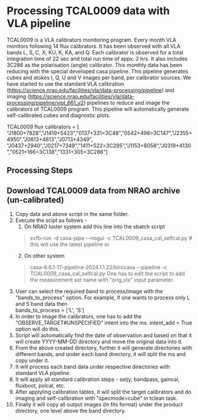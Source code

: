 # Processing TCAL0009 data with VLA pipeline

TCAL0009 is a VLA calibrators monitoring program. Every month VLA monitors following 14 flux calibrators. It has been observed with all VLA bands L, S, C, X, KU, K, KA, and Q.  Each calibrator is observed for a total integration time of 22 sec and total run time of appx. 2 hrs. It also includes 3C286 as the polarisation (angle) calibrator. This monthly data has been reducing with the special developed casa pipeline. This pipeline generates cubes and stokes I, Q, U and V images per band, per calibrator sources.  We have started to use the standard VLA calibration (https://science.nrao.edu/facilities/vla/data-processing/pipeline) and imaging (https://science.nrao.edu/facilities/vla/data-processing/pipeline/vipl_661_v2) pipelines to reduce and image the calibrators of TCAL0009 program. This pipeline will automatically generate self-calibrated cubes and diagnostic plots. 

TCAL0009 flux calibrators = [ "J1800+7828","J1419+5423","0137+331=3C48","0542+498=3C147","J2355+4950","J0813+4813","J0713+4349",  
                              "J0437+2940","J0217+7349","1411+522=3C295","J1153+8058","J0319+4130","0521+166=3C138","1331+305=3C286"]
## Processing Steps                              
                              
## Download TCAL0009 data from NRAO archive (un-calibrated)

1. Copy data and above script in the same folder. 
2. Execute the scipt as follows - 
   1. On NRAO luster system
   add this line into the sbatch script 
   > xvfb-run -d casa-pipe --nogui -c TCAL0009_casa_cal_selfcal.py # this will use the latest pipeline
   or 
   2. On other system
   > casa-6.6.1-17-pipeline-2024.1.1.22/bin/casa --pipeline -c TCAL0009_casa_cal_selfcal.py
   One has to edit the script to add the measurement set name with "orig_vis" input parameter.
3. User can select the required band to process/image with the "bands_to_process" option. For example, if one wants to process only L and S band data then  
   bands_to_process = ['L', 'S']  
4. In order to image the calibrators, one has to add the "OBSERVE_TARGET#UNSPECIFIED"  intent into the ms. intent_add = True option will do this.  
5. Script will automatically find the date of observation and based on that it will create YYYY-MM-DD directory and move the original data into it.   
6. From the above created directory, further it will generate directories with different bands, and under each band directory, it will split the ms and copy under it.  
7. It will process each band data under respective directories with standard VLA pipeline.  
8. It will apply all standard calibration steps - setjy, bandpass, gaincal, fluxboot, polcal, etc.  
9. After applyling calibration tables, it will split the target calibrators and do imaging and self-calibration with "specmode=cube" in tclean task.   
10. Finally it will copy all output images (in fits format) under the product directory, one level above the band directory.  
   


